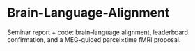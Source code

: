 # Brain-Language-Alignment
Seminar report + code: brain–language alignment, leaderboard confirmation, and a MEG-guided parcel×time fMRI proposal.

